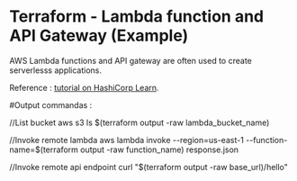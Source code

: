 # Terraform - Lambda function and API Gateway (Example)

AWS Lambda functions and API gateway are often used to create serverlesss applications.

Reference : [tutorial on HashiCorp
Learn](https://learn.hashicorp.com/tutorials/terraform/lambda-api-gateway?in=terraform/aws).

#Output commandas :

//List bucket
aws s3 ls $(terraform output -raw lambda_bucket_name)

//Invoke remote lambda
aws lambda invoke --region=us-east-1 --function-name=$(terraform output -raw function_name) response.json

//Invoke remote api endpoint
curl "$(terraform output -raw base_url)/hello"
